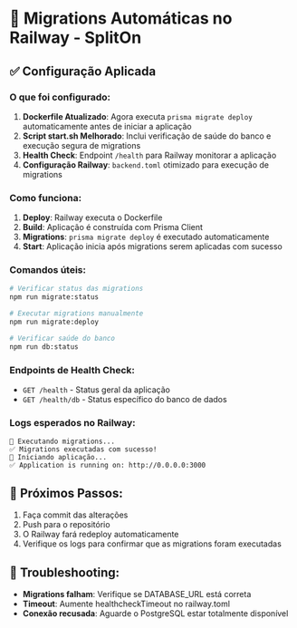 # 🚀 Migrations Automáticas no Railway - SplitOn

## ✅ Configuração Aplicada

### O que foi configurado:

1. **Dockerfile Atualizado**: Agora executa `prisma migrate deploy` automaticamente antes de iniciar a aplicação
2. **Script start.sh Melhorado**: Inclui verificação de saúde do banco e execução segura de migrations
3. **Health Check**: Endpoint `/health` para Railway monitorar a aplicação
4. **Configuração Railway**: `backend.toml` otimizado para execução de migrations

### Como funciona:

1. **Deploy**: Railway executa o Dockerfile
2. **Build**: Aplicação é construída com Prisma Client
3. **Migrations**: `prisma migrate deploy` é executado automaticamente
4. **Start**: Aplicação inicia após migrations serem aplicadas com sucesso

### Comandos úteis:

```bash
# Verificar status das migrations
npm run migrate:status

# Executar migrations manualmente
npm run migrate:deploy

# Verificar saúde do banco
npm run db:status
```

### Endpoints de Health Check:

- `GET /health` - Status geral da aplicação
- `GET /health/db` - Status específico do banco de dados

### Logs esperados no Railway:

```
🔄 Executando migrations...
✅ Migrations executadas com sucesso!
🚀 Iniciando aplicação...
✅ Application is running on: http://0.0.0.0:3000
```

## 🔧 Próximos Passos:

1. Faça commit das alterações
2. Push para o repositório
3. O Railway fará redeploy automaticamente
4. Verifique os logs para confirmar que as migrations foram executadas

## 🚨 Troubleshooting:

- **Migrations falham**: Verifique se DATABASE_URL está correta
- **Timeout**: Aumente healthcheckTimeout no railway.toml
- **Conexão recusada**: Aguarde o PostgreSQL estar totalmente disponível
